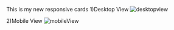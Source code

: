 This is my new responsive cards 
1)Desktop View
![desktopview](https://user-images.githubusercontent.com/80911833/178326084-5c906ed0-20e4-458c-901e-04e027eff05d.png)

2)Mobile View
![mobileView](https://user-images.githubusercontent.com/80911833/178326159-a6fe016f-7450-4940-a028-ede14e9ab6f2.png)
